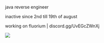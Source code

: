 java reverse engineer

inactive since 2nd till 19th of august

working on fluorium | discord.gg/UvEGcZWnXj

![](https://komarev.com/ghpvc/?username=notyoursleep)

